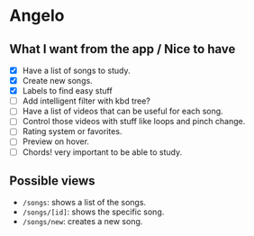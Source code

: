 # Angelo

## What I want from the app / Nice to have
- [x] Have a list of songs to study.
- [x] Create new songs.
- [x] Labels to find easy stuff
- [ ] Add intelligent filter with kbd tree?
- [ ] Have a list of videos that can be useful for each song.
- [ ] Control those videos with stuff like loops and pinch change.
- [ ] Rating system or favorites.
- [ ] Preview on hover.
- [ ] Chords! very important to be able to study.

## Possible views
- `/songs`: shows a list of the songs.
- `/songs/[id]`: shows the specific song.
- `/songs/new`: creates a new song.
